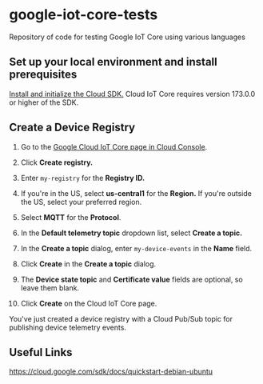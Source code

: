 # google-iot-core-tests
Repository of code for testing Google IoT Core using various languages

## Set up your local environment and install prerequisites

[Install and initialize the Cloud SDK.](https://cloud.google.com/sdk/docs/) Cloud IoT Core requires version 173.0.0 or higher of the SDK.

## Create a Device Registry

1. Go to the [Google Cloud IoT Core page in Cloud Console](https://console.cloud.google.com/iot).

2. Click **Create registry.**

3. Enter ```my-registry``` for the **Registry ID.**

4. If you're in the US, select **us-central1** for the **Region.** If you're outside the US, select your preferred region.

5. Select **MQTT** for the **Protocol**.

6. In the **Default telemetry topic** dropdown list, select **Create a topic.**

7. In the **Create a topic** dialog, enter ```my-device-events``` in the **Name** field.

8. Click **Create** in the **Create a topic** dialog.

9. The **Device state topic** and **Certificate value** fields are optional, so leave them blank.

10. Click **Create** on the Cloud IoT Core page.

You've just created a device registry with a Cloud Pub/Sub topic for publishing device telemetry events.

## Useful Links
https://cloud.google.com/sdk/docs/quickstart-debian-ubuntu
